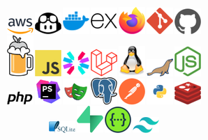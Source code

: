 <p align="center">
<img src="aws.svg" width="60px" style="display:inline"  />
<img src="copilot.svg" width="60px" style="display:inline"  />
<img src="docker.svg" width="60px" style="display:inline"  />
<img src="expressjs.svg" width="60px" />
<img src="firefox.svg" width="60px" /> 
<img src="git.svg" width="60px" />
<img src="github.svg" width="60px" />
<img src="homebrew.svg" width="60px" />
<img src="javascript.svg" width="60px" />
<img src="jwt.svg" width="60px" />
<img src="laravel.svg" width="60px" />
<img src="linux.svg" width="60px" />
<img src="mariadb.svg" width="60px" />
<img src="nodejs.svg" width="60px" />
<img src="php.svg" width="60px" />
<img src="phpstorm.svg" width="60px" />
<img src="playwright.svg" width="60px" />
<img src="postgresql.svg" width="60px" />
<img src="postman.svg" width="60px" />
<img src="python.svg" width="60px" />
<img src="redis.svg" width="60px" />
<img src="sqlite.svg" width="60px" />
<img src="supabase.svg" width="60px" />
<img src="swagger.svg" width="60px" />
<img src="tailwindcss.svg" width="60px" />
</p>